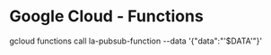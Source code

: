 Google Cloud - Functions
============

gcloud functions call la-pubsub-function --data '{"data":"'$DATA'"}'